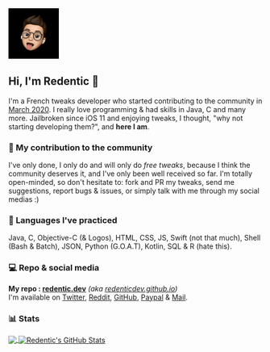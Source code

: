 <img src="https://github.com/RedenticDev/RedenticDev/blob/master/Me.png?raw=true" width=100>

## Hi, I'm Redentic 👋
I'm a French tweaks developer who started contributing to the community in [March 2020](https://github.com/RedenticDev/SBColors). I really love programming & had skills in Java, C and many more. Jailbroken since iOS 11 and enjoying tweaks, I thought, "why not starting developing them?", and **here I am**.

### 🙌 My contribution to the community
I've only done, I only do and will only do *free tweaks*, because I think the community deserves it, and I've only been well received so far. I'm totally open-minded, so don't hesitate to: fork and PR my tweaks, send me suggestions, report bugs & issues, or simply talk with me through my social medias :)

### 📖 Languages I've practiced
Java, C, Objective-C (& Logos), HTML, CSS, JS, Swift (not that much), Shell (Bash & Batch), JSON, Python (G.O.A.T), Kotlin, SQL & R (hate this).

### 💻 Repo & social media
**My repo : [redentic.dev](https://redentic.dev)** *(aka [redenticdev.github.io](https://github.com/RedenticDev/redenticdev.github.io))*  
I'm available on [Twitter](https://twitter.com/RedenticDev), [Reddit](https://www.reddit.com/user/redentic), [GitHub](https://github.com/RedenticDev), [Paypal](https://www.paypal.me/redenticdev) & [Mail](mailto:redenticdev@gmail.com).

### 📊 Stats
<a href=".">
  <img align="center" src="https://github-readme-stats.vercel.app/api/top-langs/?username=RedenticDev&hide=Makefile&layout=compact&hide_border=true&theme=react&bg_color=30,659999,f4791f&title_color=fff&text_color=fff">
</a>
<a href=".">
  <img align="center" src="https://github-readme-stats.vercel.app/api?username=RedenticDev&hide_title=true&show_icons=true&hide_border=true&line_height=25&count_private=true&include_all_commits=true&bg_color=30,f4791f,659999&title_color=fff&text_color=fff&icon_color=fff" alt="Redentic's GitHub Stats">
</a>
